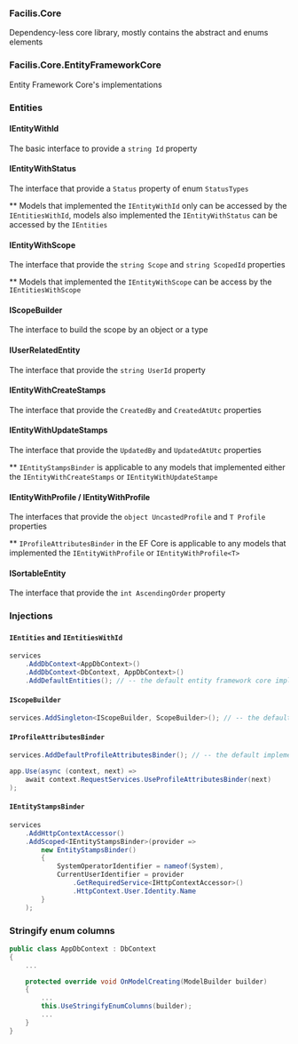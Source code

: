 ### Facilis.Core

Dependency-less core library, mostly contains the abstract and enums elements


### Facilis.Core.EntityFrameworkCore

Entity Framework Core's implementations


### Entities

#### IEntityWithId

The basic interface to provide a `string Id` property


#### IEntityWithStatus

The interface that provide a `Status` property of enum `StatusTypes`

** Models that implemented the `IEntityWithId` only can be accessed by the `IEntitiesWithId`, models also implemented the `IEntityWithStatus` can be accessed by the `IEntities`


#### IEntityWithScope

The interface that provide the `string Scope` and `string ScopedId` properties

** Models that implemented the `IEntityWithScope` can be access by the `IEntitiesWithScope`


#### IScopeBuilder

The interface to build the scope by an object or a type


#### IUserRelatedEntity

The interface that provide the `string UserId` property


#### IEntityWithCreateStamps

The interface that provide the `CreatedBy` and `CreatedAtUtc` properties


#### IEntityWithUpdateStamps

The interface that provide the `UpdatedBy` and `UpdatedAtUtc` properties

** `IEntityStampsBinder` is applicable to any models that implemented either the `IEntityWithCreateStamps` or `IEntityWithUpdateStampe`


#### IEntityWithProfile / IEntityWithProfile<T>

The interfaces that provide the `object UncastedProfile` and `T Profile` properties

** `IProfileAttributesBinder` in the EF Core is applicable to any models that implemented the `IEntityWithProfile` or `IEntityWithProfile<T>`


#### ISortableEntity

The interface that provide the `int AscendingOrder` property


### Injections


#### `IEntities` and `IEntitiesWithId`

```csharp
services
    .AddDbContext<AppDbContext>()
    .AddDbContext<DbContext, AppDbContext>()
    .AddDefaultEntities(); // -- the default entity framework core implementation
```


#### `IScopeBuilder`

```csharp
services.AddSingleton<IScopeBuilder, ScopeBuilder>(); // -- the default implementation
```


#### `IProfileAttributesBinder`

```csharp
services.AddDefaultProfileAttributesBinder(); // -- the default implementation

app.Use(async (context, next) =>
    await context.RequestServices.UseProfileAttributesBinder(next)
);
```


#### `IEntityStampsBinder`

```csharp
services
    .AddHttpContextAccessor()
    .AddScoped<IEntityStampsBinder>(provider =>
        new EntityStampsBinder()
        {
            SystemOperatorIdentifier = nameof(System),
            CurrentUserIdentifier = provider
                .GetRequiredService<IHttpContextAccessor>()
                .HttpContext.User.Identity.Name
        }
    );
```


### Stringify enum columns

```csharp
public class AppDbContext : DbContext
{
    ...

    protected override void OnModelCreating(ModelBuilder builder)
    {
        ...
        this.UseStringifyEnumColumns(builder);
        ...
    }
}
```